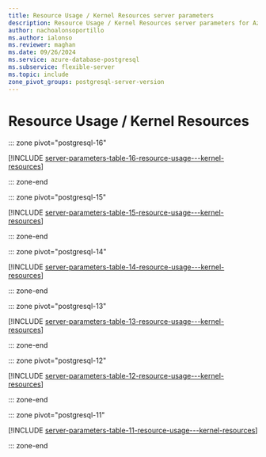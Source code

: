 ```yaml
---
title: Resource Usage / Kernel Resources server parameters
description: Resource Usage / Kernel Resources server parameters for Azure Database for PostgreSQL - Flexible Server.
author: nachoalonsoportillo
ms.author: ialonso
ms.reviewer: maghan
ms.date: 09/26/2024
ms.service: azure-database-postgresql
ms.subservice: flexible-server
ms.topic: include
zone_pivot_groups: postgresql-server-version
---
```

# Resource Usage / Kernel Resources


::: zone pivot="postgresql-16"

[!INCLUDE [server-parameters-table-16-resource-usage---kernel-resources](./includes/server-parameters-table-16-resource-usage---kernel-resources.md)]

::: zone-end


::: zone pivot="postgresql-15"

[!INCLUDE [server-parameters-table-15-resource-usage---kernel-resources](./includes/server-parameters-table-15-resource-usage---kernel-resources.md)]

::: zone-end


::: zone pivot="postgresql-14"

[!INCLUDE [server-parameters-table-14-resource-usage---kernel-resources](./includes/server-parameters-table-14-resource-usage---kernel-resources.md)]

::: zone-end


::: zone pivot="postgresql-13"

[!INCLUDE [server-parameters-table-13-resource-usage---kernel-resources](./includes/server-parameters-table-13-resource-usage---kernel-resources.md)]

::: zone-end


::: zone pivot="postgresql-12"

[!INCLUDE [server-parameters-table-12-resource-usage---kernel-resources](./includes/server-parameters-table-12-resource-usage---kernel-resources.md)]

::: zone-end


::: zone pivot="postgresql-11"

[!INCLUDE [server-parameters-table-11-resource-usage---kernel-resources](./includes/server-parameters-table-11-resource-usage---kernel-resources.md)]

::: zone-end



